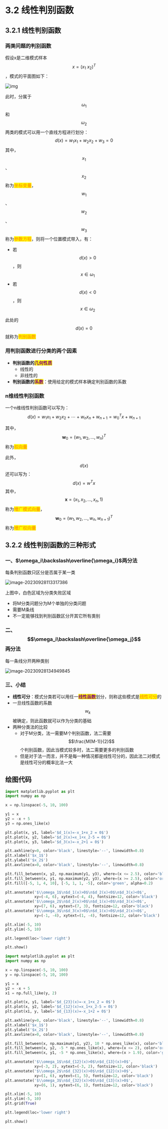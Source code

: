 # 3.2 线性判别函数

## 3.2.1 线性判别函数

### 两类问题的判别函数

假设x是二维模式样本$$x=(x_1\ x_2)^T$$，模式的平面图如下：

![img](../.gitbook/assets/3.2.1.jpg)

此时，分属于$$\omega_1$$和$$\omega_2$$两类的模式可以用一个直线方程进行划分：
$$
d(x) = w_1x_1 + w_2x_2 + w_3 = 0
$$
其中，$$x_1$$、$$x_2$$称为<mark style="color:orange;">**坐标变量**</mark>，$$w_1$$、$$w_2$$、$$w_3$$称为<mark style="color:orange;">**参数方程**</mark>，则将一个位置模式带入，有：

- 若$$d(x)>0$$，则$$x\in \omega_1$$
- 若$$d(x)<0$$，则$$x\in \omega_2$$

此处的$$d(x)=0$$就称为<mark style="color:orange;">**判别函数**</mark>



### 用判别函数进行分类的两个因素

- **判别函数的<mark style="color:purple;">几何性质</mark>**
  - 线性的
  - 非线性的
- **判别函数的<mark style="color:purple;">系数</mark>**：使用给定的模式样本确定判别函数的系数





### n维线性判别函数

一个n维线性判别函数可以写为：
$$
d(x)=w_1x_1 + w_2x_2 + \cdots + w_nx_n + w_{n+1} = w_0^Tx + w_{n+1}
$$


其中，$$\boldsymbol{w}_0=(w_1,w_2,\dots,w_n)^T$$称为<mark style="color:orange;">**权向量**</mark>

此外，$$d(x)$$还可以写为：
$$
d(x)=w^Tx
$$
其中，$$\boldsymbol{x}=(x_1,x_2,\dots,x_n,1)$$称为<mark style="color:orange;">**增广模式向量**</mark>，$$\boldsymbol{w}_0=(w_1,w_2,\dots,w_n,w_{n+1})^T$$称为<mark style="color:orange;">**增广权向量**</mark>



## 3.2.2 线性判别函数的三种形式

### 一、$\omega_i\backslash\overline{\omega_i}$两分法

每条判别函数只区分是否属于某一类

![image-20230928113317386](../.gitbook/assets/3.2.2.png)

上图中，白色区域为分类失败区域

- 将M分类问题分为M个单独的分类问题
- 需要M条线
- 不一定能够找到判别函数区分开其它所有类别



### 二、$$\omega_i\backslash\overline{\omega_j}$$两分法

每一条线分开两种类别

![image-20230928134949845](../.gitbook/assets/3.2.3.png)



### 三、小结

- **线性可分**：模式分类若可以用任一<mark style="color:purple;">**线性函数**</mark>划分，则称这些模式是<mark style="color:orange;">**线性可分**</mark>的
- 一旦线性函数的系数$$w_k$$被确定，则此函数就可以作为分类的基础
- 两种分类法的比较
  - 对于M分类，法一需要M个判别函数，法二需要$$\frac{M(M-1)}{2}$$个判别函数，因此当模式较多时，法二需要更多的判别函数
  - 但是对于法一而言，并不是每一种情况都是线性可分的，因此法二对模式是线性可分的概率比法一大

## 绘图代码

```python
import matplotlib.pyplot as plt
import numpy as np

x = np.linspace(-5, 10, 100)

y1 = x
y2 = -x + 5
y3 = np.ones_like(x)

plt.plot(x, y1, label='$d_1(x)=-x_1+x_2 = 0$')
plt.plot(x, y2, label='$d_2(x)=x_1+x_2-5 = 0$')
plt.plot(x, y3, label='$d_3(x)=-x_2+1 = 0$')

plt.axhline(y=0, color='black', linestyle='--', linewidth=0.8)
plt.xlabel('$x_1$')
plt.ylabel('$x_2$')
plt.axvline(x=0, color='black', linestyle='--', linewidth=0.8)

plt.fill_between(x, y2, np.maximum(y1, y3), where=(x <= 2.5), color='blue', alpha=0.2)
plt.fill_between(x, y1, np.maximum(y2, y3), where=(x >= 2.5), color='orange', alpha=0.2)
plt.fill([-5, 1, 4, 10], [-5, 1, 1, -5], color='green', alpha=0.2)

plt.annotate('$\\omega_1$\n$d_1(x)>0$\n$d_2(x)<0$\n$d_3(x)<0$',
             xy=(-4, 6), xytext=(-4, 4), fontsize=12, color='black')
plt.annotate('$\\omega_2$\n$d_2(x)>0$\n$d_1(x)<0$\n$d_3(x)<0$',
             xy=(7, 6), xytext=(7, 3), fontsize=12, color='black')
plt.annotate('$\\omega_3$\n$d_3(x)>0$\n$d_1(x)<0$\n$d_2(x)<0$',
             xy=(-1, -4), xytext=(1, -4), fontsize=12, color='black')

plt.xlim(-5, 10)
plt.ylim(-5, 10)

plt.legend(loc='lower right')

plt.show()
```



```python
import matplotlib.pyplot as plt
import numpy as np

x = np.linspace(-5, 10, 100)
y = np.linspace(-5, 10, 100)

y1 = x
y2 = -x + 5
x1 = np.full_like(y, 2)

plt.plot(x, y1, label='$d_{23}(x)=-x_1+x_2 = 0$')
plt.plot(x, y2, label='$d_{12}(x)=x_1+x_2-5 = 0$')
plt.plot(x1, y, label='$d_{13}(x)=-x_1+2 = 0$')

plt.axhline(y=0, color='black', linestyle='--', linewidth=0.8)
plt.xlabel('$x_1$')
plt.ylabel('$x_2$')
plt.axvline(x=0, color='black', linestyle='--', linewidth=0.8)

plt.fill_between(x, np.maximum(y1, y2), 10 * np.ones_like(x), color='blue', alpha=0.2)
plt.fill_between(x, y2, -5 * np.ones_like(x), where=(x <= 2), color='orange', alpha=0.2)
plt.fill_between(x, y1, -5 * np.ones_like(x), where=(x > 1.9), color='green', alpha=0.2)

plt.annotate('$\\omega_1$\n$d_{12}(x)>0$\n$d_{13}(x)>0$',
             xy=(-3, 2), xytext=(-3, 2), fontsize=12, color='black')
plt.annotate('$\\omega_2$\n$d_{32}(x)>0$\n$d_{12}(x)>0$',
             xy=(1, 6), xytext=(1, 5), fontsize=12, color='black')
plt.annotate('$\\omega_3$\n$d_{32}(x)>0$\n$d_{13}(x)>0$',
             xy=(6, 1), xytext=(6, 1), fontsize=12, color='black')

plt.xlim(-5, 10)
plt.ylim(-5, 10)
plt.grid(True)

plt.legend(loc='lower right')

plt.show()
```

